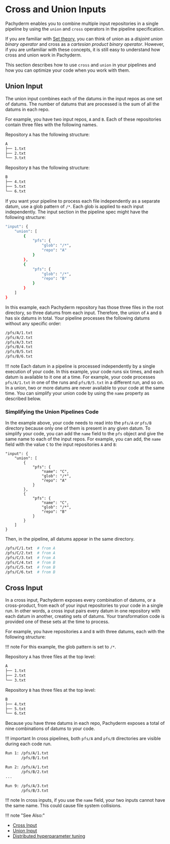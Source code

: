 # Cross and Union Inputs

<!---This section needs to be made more clear. There is a lot of information
that I would say describes the things you can do with a cross or union pipeline
but does not really have a good and clear explanation of what they are -->

Pachyderm enables you to combine multiple input repositories in a single
pipeline by using the `union` and `cross` operators in the pipeline
specification.

If you are familiar with [Set theory](https://en.wikipedia.org/wiki/Set_theory),
you can think of union as a _disjoint union binary operator_ and cross as a
_cartesian product binary operator_. However, if you are unfamiliar with these
concepts, it is still easy to understand how cross and union work in Pachyderm.

This section describes how to use `cross` and `union` in your pipelines and how
you can optimize your code when you work with them.

## Union Input

The union input combines each of the datums in the input repos as one set of
datums. The number of datums that are processed is the sum of all the datums in
each repo.

For example, you have two input repos, `A` and `B`. Each of these repositories
contain three files with the following names.

Repository `A` has the following structure:

```bash
A
├── 1.txt
├── 2.txt
└── 3.txt
```

Repository `B` has the following structure:

```bash
B
├── 4.txt
├── 5.txt
└── 6.txt
```

If you want your pipeline to process each file independently as a separate
datum, use a glob pattern of `/*`. Each glob is applied to each input
independently. The input section in the pipeline spec might have the following
structure:

```bash
"input": {
    "union": [
        {
            "pfs": {
                "glob": "/*",
                "repo": "A"
            }
        },
        {
            "pfs": {
                "glob": "/*",
                "repo": "B"
            }
        }
    ]
}
```

In this example, each Pachyderm repository has those three files in the root
directory, so three datums from each input. Therefore, the union of `A` and `B`
has six datums in total. Your pipeline processes the following datums without
any specific order:

```bash
/pfs/A/1.txt
/pfs/A/2.txt
/pfs/A/3.txt
/pfs/B/4.txt
/pfs/B/5.txt
/pfs/B/6.txt
```

!!! note Each datum in a pipeline is processed independently by a single
execution of your code. In this example, your code runs six times, and each
datum is available to it one at a time. For example, your code processes
`pfs/A/1.txt` in one of the runs and `pfs/B/5.txt` in a different run, and so
on. In a union, two or more datums are never available to your code at the same
time. You can simplify your union code by using the `name` property as described
below.

### Simplifying the Union Pipelines Code

In the example above, your code needs to read into the `pfs/A` _or_ `pfs/B`
directory because only one of them is present in any given datum. To simplify
your code, you can add the `name` field to the `pfs` object and give the same
name to each of the input repos. For example, you can add, the `name` field with
the value `C` to the input repositories `A` and `B`:

```
"input": {
    "union": [
        {
            "pfs": {
                "name": "C",
                "glob": "/*",
                "repo": "A"
            }
        },
        {
            "pfs": {
                "name": "C",
                "glob": "/*",
                "repo": "B"
            }
        }
    ]
}
```

Then, in the pipeline, all datums appear in the same directory.

```bash
/pfs/C/1.txt  # from A
/pfs/C/2.txt  # from A
/pfs/C/3.txt  # from A
/pfs/C/4.txt  # from B
/pfs/C/5.txt  # from B
/pfs/C/6.txt  # from B
```

## Cross Input

In a cross input, Pachyderm exposes every combination of datums, or a
cross-product, from each of your input repositories to your code in a single
run. In other words, a cross input pairs every datum in one repository with each
datum in another, creating sets of datums. Your transformation code is provided
one of these sets at the time to process.

For example, you have repositories `A` and `B` with three datums, each with the
following structure:

!!! note For this example, the glob pattern is set to `/*`.

Repository `A` has three files at the top level:

```bash
A
├── 1.txt
├── 2.txt
└── 3.txt
```

Repository `B` has three files at the top level:

```bash
B
├── 4.txt
├── 5.txt
└── 6.txt
```

Because you have three datums in each repo, Pachyderm exposes a total of nine
combinations of datums to your code.

!!! important In cross pipelines, both `pfs/A` and `pfs/B` directories are
visible during each code run.

```bash
Run 1: /pfs/A/1.txt
       /pfs/B/1.txt

Run 2: /pfs/A/1.txt
       /pfs/B/2.txt
...

Run 9: /pfs/A/3.txt
       /pfs/B/3.txt
```

!!! note In cross inputs, if you use the `name` field, your two inputs cannot
have the same name. This could cause file system collisions.

!!! note "See Also:"

-   [Cross Input](../../../../reference/pipeline_spec/#cross-input)
-   [Union Input](../../../../reference/pipeline_spec/#union-input)
-   [Distributed hyperparameter tuning](https://github.com/pachyderm/pachyderm/tree/master/examples/ml/hyperparameter)

<!-- Add a link to an interactive tutorial when it's ready-->
